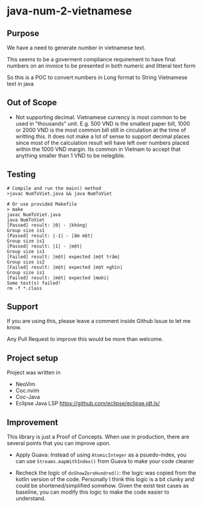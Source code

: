 # java-num-2-vietnamese

## Purpose

We have a need to generate number in vietnamese text.

This seems to be a goverment compliance requirement to have final numbers on an invoice to be presented in both numeric and litteral text form

So this is a POC to convert numbers in Long format to String Vietnamese text in java

## Out of Scope

- Not supporting decimal.
Vietnamese currency is most common to be used in "thousands" unit.
E.g. 500 VND is the smallest paper bill, 1000 or 2000 VND is the most common bill still in circulation at the time of writting this.
It does not make a lot of sense to support decimal places since most of the calculation result will have left over numbers placed within the 1000 VND margin.
Its common in Vietnam to accept that anything smaller than 1 VND to be nelegible.

## Testing

```shell
# Compile and run the main() method
>javac NumToViet.java && java NumToViet

# Or use provided Makefile
> make
javac NumToViet.java
java NumToViet
[Passed] result: |0| - |không|
Group size is1
[Passed] result: |-1| - |âm một|
Group size is1
[Passed] result: |1| - |một|
Group size is1
[Failed] result: |một| expected |một trăm|
Group size is2
[Failed] result: |một| expected |một nghìn|
Group size is1
[Failed] result: |một| expected |mười|
Some test(s) failed!
rm -f *.class
```

## Support

If you are using this, please leave a comment inside Github Issue to let me know.

Any Pull Request to improve this would be more than welcome.

## Project setup 

Project was written in 

- NeoVim
- Coc.nvim 
- Coc-Java 
- Eclipse Java LSP https://github.com/eclipse/eclipse.jdt.ls/

## Improvement

This library is just a Proof of Concepts. When use in production, there are several points that you can improve upon.

- Apply Guava: Instead of using `AtomicInteger` as a psuedo-index, you can use `Streams.mapWithIndex()` from Guava to make your code cleaner

- Recheck the logic of `doShowZeroHundred()`: the logic was copied from the kotlin version of the code. Personally I think this logic is a bit clunky and could be shortened/simplified somehow. Given the exist test cases as baseline, you can modify this logic to make the code easier to understand.

